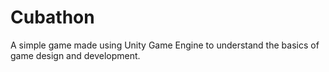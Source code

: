 # Cubathon
A simple game made using Unity Game Engine to understand the basics of game design and development.
